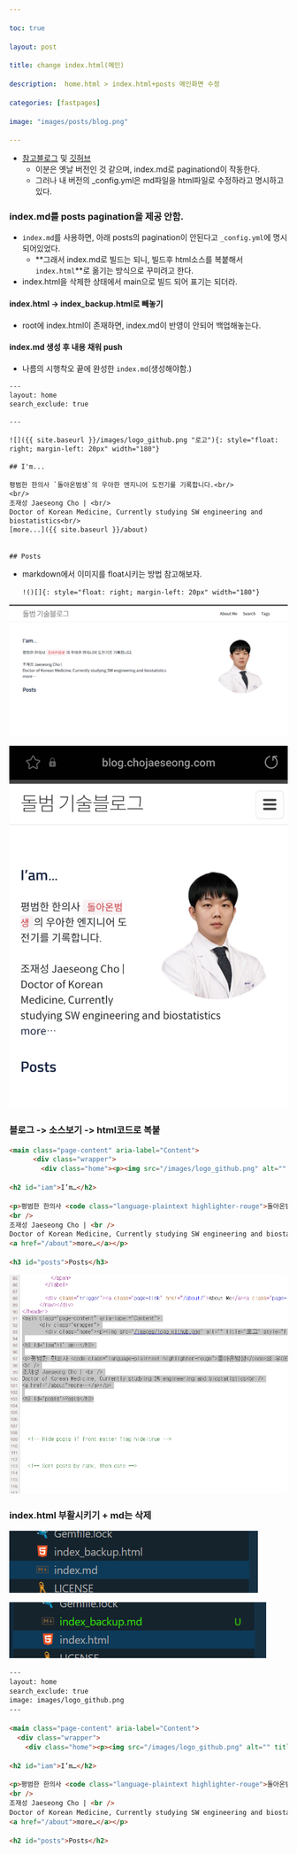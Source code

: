 ```yaml
---

toc: true

layout: post

title: change index.html(메인)

description:  home.html > index.html+posts 메인화면 수정

categories: [fastpages]

image: "images/posts/blog.png"

---
```


- [참고블로그](https://anarinsk.github.io/lostineconomics-v2-1/coding-tool/web-tool/2020/03/07/blogging-with-fastpages.html) 및 [깃허브](https://github.com/anarinsk/lostineconomics-v2-1)
  - 이분은 옛날 버전인 것 같으며, index.md로 paginationd이 작동한다.
  - 그러나 내 버전의 _config.yml은 md파일을 html파일로 수정하라고 명시하고 있다.



### index.md를 posts pagination을 제공 안함.

- `index.md`를 사용하면, 아래 posts의 pagination이 안된다고 `_config.yml`에 명시되어있었다.
  - **그래서 index.md로 빌드는 되니, 빌드후 html소스를 복붙해서 `index.html`**로 옮기는 방식으로 꾸미려고 한다.
- index.html을 삭제한 상태에서 main으로 빌드 되어 표기는 되더라.



#### index.html -> index_backup.html로 빼놓기

- root에 index.html이 존재하면, index.md이 반영이 안되어 백업해놓는다.



#### index.md 생성 후 내용 채워 push

- 나름의 시행착오 끝에 완성한 `index.md`(생성해야함.)

```
---
layout: home
search_exclude: true

---

![]({{ site.baseurl }}/images/logo_github.png "로고"){: style="float: right; margin-left: 20px" width="180"}

## I'm...

평범한 한의사 `돌아온범생`의 우아한 엔지니어 도전기를 기록합니다.<br/>
<br/>
조재성 Jaeseong Cho | <br/>
Doctor of Korean Medicine, Currently studying SW engineering and biostatistics<br/>
[more...]({{ site.baseurl }}/about)


## Posts
```

- markdown에서 이미지를 float시키는 방법 참고해보자.

  `!()[]{: style="float: right; margin-left: 20px" width="180"}`

![image-20220213180207307](https://raw.githubusercontent.com/is3js/screenshots/main/image-20220213180207307.png)

![image-20220213180236630](https://raw.githubusercontent.com/is3js/screenshots/main/image-20220213180236630.png)





### 블로그 -> 소스보기 -> html코드로 복붙

```html
<main class="page-content" aria-label="Content">
      <div class="wrapper">
        <div class="home"><p><img src="/images/logo_github.png" alt="" title="로고" style="float: right; margin-left: 25px" width="200" /></p>

<h2 id="iam">I’m…</h2>

<p>평범한 한의사 <code class="language-plaintext highlighter-rouge">돌아온범생</code>의 우아한 엔지니어 도전기를 기록합니다.<br />
<br />
조재성 Jaeseong Cho | <br />
Doctor of Korean Medicine, Currently studying SW engineering and biostatistics<br />
<a href="/about">more…</a></p>

<h3 id="posts">Posts</h3>
```

![image-20220213180351406](https://raw.githubusercontent.com/is3js/screenshots/main/image-20220213180351406.png)







### index.html 부활시키기 + md는 삭제

![image-20220213180423779](https://raw.githubusercontent.com/is3js/screenshots/main/image-20220213180423779.png)



![image-20220213180443002](https://raw.githubusercontent.com/is3js/screenshots/main/image-20220213180443002.png)





```html
---
layout: home
search_exclude: true
image: images/logo_github.png
---

<main class="page-content" aria-label="Content">
  <div class="wrapper">
    <div class="home"><p><img src="/images/logo_github.png" alt="" title="로고" style="float: right; margin-left: 25px" width="200" /></p>

<h2 id="iam">I’m…</h2>

<p>평범한 한의사 <code class="language-plaintext highlighter-rouge">돌아온범생</code>의 우아한 엔지니어 도전기를 기록합니다.<br />
<br />
조재성 Jaeseong Cho | <br />
Doctor of Korean Medicine, Currently studying SW engineering and biostatistics<br />
<a href="/about">more…</a></p>

<h2 id="posts">Posts</h2>
```







